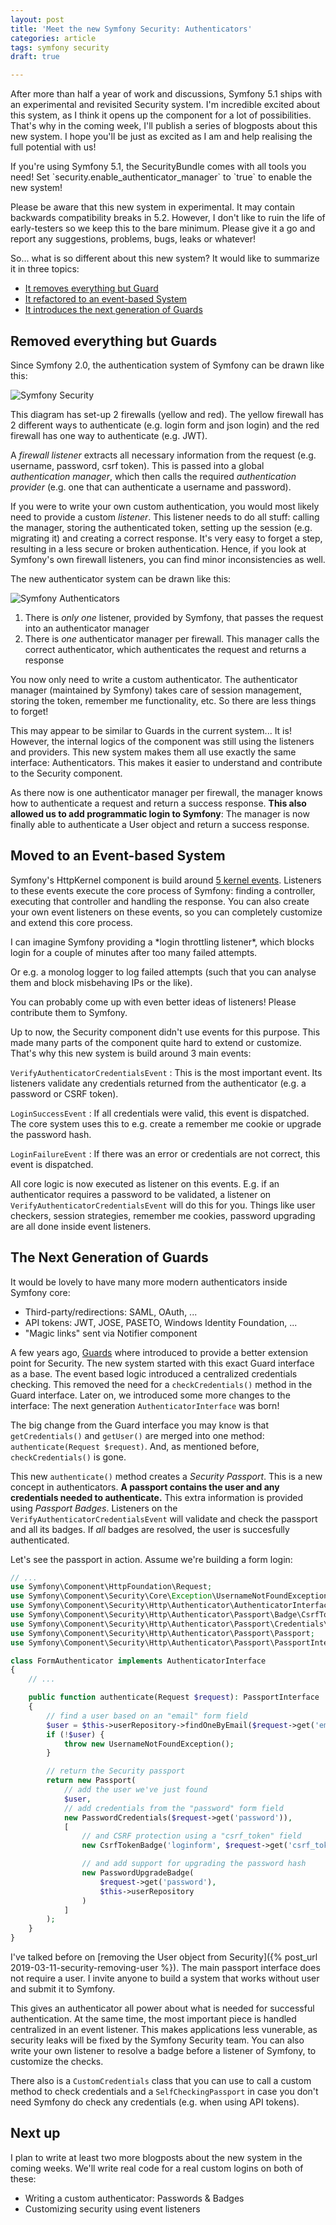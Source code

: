 ```yaml
---
layout: post
title: 'Meet the new Symfony Security: Authenticators'
categories: article
tags: symfony security
draft: true

---
```

After more than half a year of work and discussions, Symfony 5.1 ships
with an experimental and revisited Security system. I'm incredible
excited about this system, as I think it opens up the component for a
lot of possibilities. That's why in the coming week, I'll publish a
series of blogposts about this new system. I hope you'll be just as
excited as I am and help realising the full potential with us!

<aside class="side" data-type="Try it yourself!">
If you're using Symfony 5.1, the SecurityBundle comes with all tools you
need! Set `security.enable_authenticator_manager` to `true` to enable the
new system!

Please be aware that this new system in experimental. It may contain
backwards compatibility breaks in 5.2. However, I don't like to ruin the
life of early-testers so we keep this to the bare minimum. Please give it
a go and report any suggestions, problems, bugs, leaks or whatever!
</aside>

So... what is so different about this new system? It would like to
summarize it in three topics:

* [It removes everything but Guard](#removed-everything-but-guards)
* [It refactored to an event-based System](#moved-to-an-event-based-system)
* [It introduces the next generation of Guards](#the-next-generation-of-guards)

## Removed everything but Guards

Since Symfony 2.0, the authentication system of Symfony can be drawn
like this:

![Symfony Security](/img/security2-providers-listeners.png)

This diagram has set-up 2 firewalls (yellow and red). The yellow
firewall has 2 different ways to authenticate (e.g. login form and json
login) and the red firewall has one way to authenticate (e.g. JWT).

A *firewall listener* extracts all necessary information from the
request (e.g. username, password, csrf token). This is passed into a
global *authentication manager*, which then calls the required
*authentication provider* (e.g. one that can authenticate a username and
password).

If you were to write your own custom authentication, you would most
likely need to provide a custom *listener*. This listener needs to do
all stuff: calling the manager, storing the authenticated token, setting
up the session (e.g. migrating it) and creating a correct response. It's
very easy to forget a step, resulting in a less secure or broken
authentication. Hence, if you look at Symfony's own firewall listeners,
you can find minor inconsistencies as well.

The new authenticator system can be drawn like this:

![Symfony Authenticators](/img/security2-authenticators.png)

1. There is *only one* listener, provided by Symfony, that passes the
   request into an authenticator manager
2. There is *one* authenticator manager per firewall. This manager calls
   the correct authenticator, which authenticates the request and
   returns a response

You now only need to write a custom authenticator. The authenticator
manager (maintained by Symfony) takes care of session management,
storing the token, remember me functionality, etc. So there are less
things to forget!

This may appear to be similar to Guards in the current system... It is!
However, the internal logics of the component was still using the
listeners and providers. This new system makes them all use exactly the
same interface: Authenticators. This makes it easier to understand and
contribute to the Security component.

As there now is one authenticator manager per firewall, the manager
knows how to authenticate a request and return a success response. **This
also allowed us to add programmatic login to Symfony**: The manager is
now finally able to authenticate a User object and return a success
response.

## Moved to an Event-based System

Symfony's HttpKernel component is build around
[5 kernel events](https://symfony.com/doc/current/components/http_kernel.html#httpkernel-driven-by-events).
Listeners to these events execute the core process of Symfony: finding a
controller, executing that controller and handling the response. You can
also create your own event listeners on these events, so you can
completely customize and extend this core process.

<aside class="side" data-type="Here's how you can help">
I can imagine Symfony providing a *login throttling listener*, which
blocks login for a couple of minutes after too many failed attempts.

Or e.g. a monolog logger to log failed attempts (such that you can
analyse them and block misbehaving IPs or the like).

You can probably come up with even better ideas of listeners! Please
contribute them to Symfony.
</aside>

Up to now, the Security component didn't use events for this purpose.
This made many parts of the component quite hard to extend or customize.
That's why this new system is build around 3 main events:

`VerifyAuthenticatorCredentialsEvent`
: This is the most important event. Its listeners validate any
credentials returned from the authenticator (e.g. a password or CSRF
token).

`LoginSuccessEvent`
: If all credentials were valid, this event is dispatched. The core
system uses this to e.g. create a remember me cookie or upgrade the
password hash.

`LoginFailureEvent`
: If there was an error or credentials are not correct, this event is
dispatched.

All core logic is now executed as listener on this events. E.g. if an
authenticator requires a password to be validated, a listener on
`VerifyAuthenticatorCredentialsEvent` will do this for you. Things like
user checkers, session strategies, remember me cookies, password
upgrading are all done inside event listeners.

## The Next Generation of Guards

<aside class="side" data-type="Here's how you can help">
It would be lovely to have many more modern authenticators inside
Symfony core:

* Third-party/redirections: SAML, OAuth, ...
* API tokens: JWT, JOSE, PASETO, Windows Identity Foundation, ...
* "Magic links" sent via Notifier component
</aside>

A few years ago,
[Guards](https://symfonycasts.com/blog/guard-authentication) where
introduced to provide a better extension point for Security. The new
system started with this exact Guard interface as a base. The event
based logic introduced a centralized credentials checking. This removed
the need for a `checkCredentials()` method in the Guard interface. Later
on, we introduced some more changes to the interface: The next generation
`AuthenticatorInterface` was born!

The big change from the Guard interface you may know is that
`getCredentials()` and `getUser()` are merged into one method:
`authenticate(Request $request)`. And, as mentioned before,
`checkCredentials()` is gone.

This new `authenticate()` method creates a *Security Passport*. This is
a new concept in authenticators. **A passport contains the user and any
credentials needed to authenticate.** This extra information is provided
using *Passport Badges*. Listeners on the
`VerifyAuthenticatorCredentialsEvent` will validate and check the
passport and all its badges. If *all* badges are resolved, the user is
succesfully authenticated.

Let's see the passport in action. Assume we're building a form login:

```php
// ...
use Symfony\Component\HttpFoundation\Request;
use Symfony\Component\Security\Core\Exception\UsernameNotFoundException;
use Symfony\Component\Security\Http\Authenticator\AuthenticatorInterface;
use Symfony\Component\Security\Http\Authenticator\Passport\Badge\CsrfTokenBadge;
use Symfony\Component\Security\Http\Authenticator\Passport\Credentials\PasswordCredentials;
use Symfony\Component\Security\Http\Authenticator\Passport\Passport;
use Symfony\Component\Security\Http\Authenticator\Passport\PassportInterface;

class FormAuthenticator implements AuthenticatorInterface
{
    // ...

    public function authenticate(Request $request): PassportInterface
    {
        // find a user based on an "email" form field
        $user = $this->userRepository->findOneByEmail($request->get('email'));
        if (!$user) {
            throw new UsernameNotFoundException();
        }

        // return the Security passport
        return new Passport(
            // add the user we've just found
            $user,
            // add credentials from the "password" form field
            new PasswordCredentials($request->get('password')),
            [
                // and CSRF protection using a "csrf_token" field
                new CsrfTokenBadge('loginform', $request->get('csrf_token'))

                // and add support for upgrading the password hash
                new PasswordUpgradeBadge(
                    $request->get('password'),
                    $this->userRepository
                )
            ]
        );
    }
}
```

<aside class="side" data-type="Here's how you can help">
I've talked before on [removing the User object from Security]({% post_url 2019-03-11-security-removing-user %}).
The main passport interface does not require a user. I invite anyone to
build a system that works without user and submit it to Symfony.
</aside>

This gives an authenticator all power about what is needed for
successful authentication. At the same time, the most important piece is
handled centralized in an event listener. This makes applications less
vunerable, as security leaks will be fixed by the Symfony Security
team. You can also write your own listener to resolve a badge before a
listener of Symfony, to customize the checks.

There also is a `CustomCredentials` class that you can use to call a
custom method to check credentials and a `SelfCheckingPassport` in case
you don't need Symfony do check any credentials (e.g. when using API tokens).

## Next up

I plan to write at least two more blogposts about the new system in the
coming weeks. We'll write real code for a real custom logins on both of these:

* Writing a custom authenticator: Passwords & Badges
* Customizing security using event listeners

